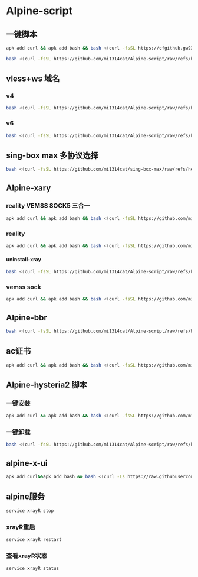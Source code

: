 # Alpine-script


## 一键脚本
```bash
apk add curl && apk add bash && bash <(curl -fsSL https://cfgithub.gw2333.workers.dev/https://github.com/mi1314cat/Alpine-script/raw/refs/heads/main/alpine.sh)
```
```bash
bash <(curl -fsSL https://github.com/mi1314cat/Alpine-script/raw/refs/heads/main/RWvless.sh)
```
## vless+ws 域名
### v4
```bash
bash <(curl -fsSL https://github.com/mi1314cat/Alpine-script/raw/refs/heads/main/Avless.sh)
```
### v6
```bash
bash <(curl -fsSL https://github.com/mi1314cat/Alpine-script/raw/refs/heads/main/A6vless.sh)
```
## sing-box max 多协议选择
```bash
bash <(curl -fsSL https://github.com/mi1314cat/sing-box-max/raw/refs/heads/main/sing-box.sh)
```
## Alpine-xary 
### reality VEMSS SOCK5 三合一
```bash
apk add curl && apk add bash && bash <(curl -fsSL https://github.com/mi1314cat/Alpine-script/raw/refs/heads/main/allxray.sh)
```


### reality
```bash
apk add curl && apk add bash && bash <(curl -fsSL https://github.com/mi1314cat/Alpine-script/raw/refs/heads/main/alpine-reality.sh)
```
#### uninstall-xray
```bash
bash <(curl -fsSL https://github.com/mi1314cat/Alpine-script/raw/refs/heads/main/uninstall-xray.sh)
```
### vemss sock 
```bash
apk add curl && apk add bash && bash <(curl -fsSL https://github.com/mi1314cat/Alpine-script/raw/refs/heads/main/Alpine-xray.sh)
```
## Alpine-bbr
```bash
bash <(curl -fsSL https://github.com/mi1314cat/Alpine-script/raw/refs/heads/main/bbr.sh)
```
## ac证书
 ```bash
apk add curl && apk add bash && bash <(curl -fsSL https://github.com/mi1314cat/Alpine-script/raw/refs/heads/main/acme.sh)
```
## Alpine-hysteria2 脚本

### 一键安装
 ```bash
apk add curl && apk add bash && bash <(curl -fsSL https://github.com/mi1314cat/Alpine-script/raw/refs/heads/main/alpine-hysteria2.sh)
```
### 一键卸载
```bash
bash <(curl -fsSL https://github.com/mi1314cat/Alpine-script/raw/refs/heads/main/uninstall_alpine-hysteria2.sh)
```
## alpine-x-ui
 ```bash
apk add curl&&apk add bash && bash <(curl -Ls https://raw.githubusercontent.com/Lynn-Becky/Alpine-x-ui/main/alpine-xui.sh)
```
## alpine服务
 ```bash
service xrayR stop
```
### xrayR重启
```bash
service xrayR restart 
```
### 查看xrayR状态
```bash
service xrayR status
```
